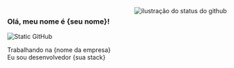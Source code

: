 <img align='right' src="https://github-readme-stats.vercel.app/api?username=rdgr1&show_icons=true&title_color=65d8d6&text_color=65d8d6&icon_color=0cc4c2&bg_color=ffffff&cache_seconds=2300" alt="ilustração do status do github">

### Olá, meu nome é {seu nome}!

<img src="https://img.shields.io/static/v1?label=Overview&message=SEUNOME&color=f8efd4&style=for-the-badge&logo=GitHub" alt="Static GitHub">

<p>Trabalhando na {nome da empresa}<br/> Eu sou desenvolvedor {sua stack}</p>
